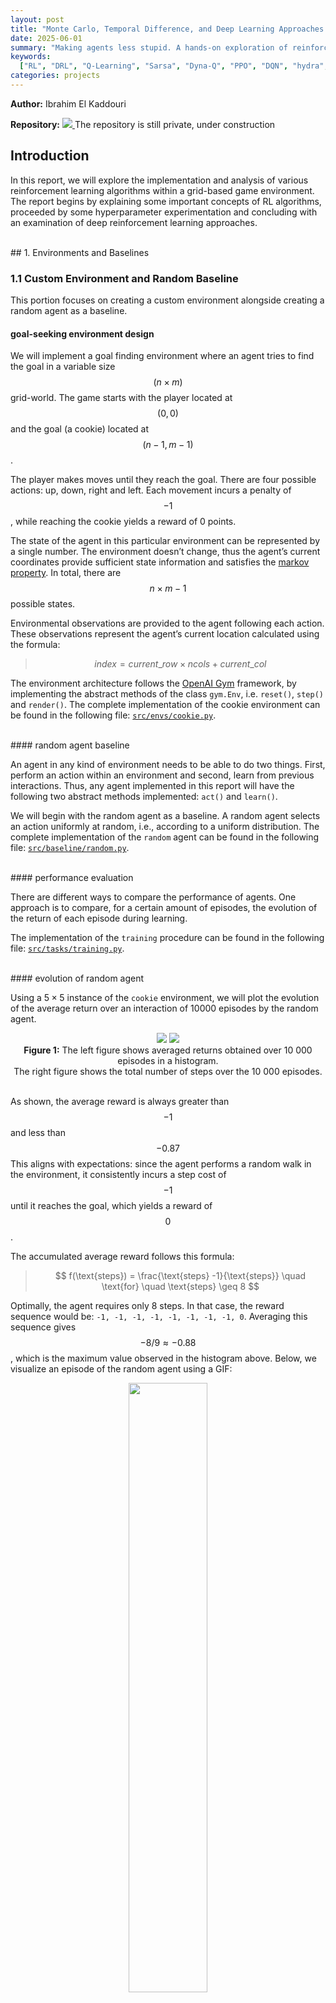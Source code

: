 ```yaml
---
layout: post
title: "Monte Carlo, Temporal Difference, and Deep Learning Approaches in Goal-Seeking Tasks"
date: 2025-06-01
summary: "Making agents less stupid. A hands-on exploration of reinforcement learning that compares classical tabular methods with modern deep learning approaches"
keywords:
  ["RL", "DRL", "Q-Learning", "Sarsa", "Dyna-Q", "PPO", "DQN", "hydra", "gym", "stable-baseline3"]
categories: projects
---
```


<!-- markdownlint-disable MD033 -->
<!-- markdownlint-disable MD045 -->

**Author:** Ibrahim El Kaddouri  

**Repository:** <span class="tooltip">
<a href="https://github.com/IbrahimElk/agents-with-issues">
    <img src="/assets/images//2025-06-01/environments/elf_down.png">
</a>
<span class="tooltip-text"> The repository is still private, under construction </span>
</span>

## Introduction

In this report, we will explore the implementation and analysis of
various reinforcement learning algorithms within a grid-based game
environment. The report begins by explaining some important concepts of
RL algorithms, proceeded by some hyperparameter experimentation and
concluding with an examination of deep reinforcement learning
approaches.

<br>
## 1. Environments and Baselines

### 1.1 Custom Environment and Random Baseline

This portion focuses on creating a custom environment alongside creating
a random agent as a baseline.

#### goal-seeking environment design

We will implement a goal finding environment where an agent tries to
find the goal in a variable size $$(n \times m)$$ grid-world. The game starts
with the player located at $$(0, 0)$$ and the goal (a cookie) located at
$$(n − 1, m − 1)$$.

The player makes moves until they reach the goal. There are four
possible actions: up, down, right and left. Each movement incurs a
penalty of $$-1$$, while reaching the cookie yields a reward of 0 points.

The state of the agent in this particular environment can be represented
by a single number. The environment doesn’t change, thus the agent’s
current coordinates provide sufficient state information and satisfies
the [markov property](http://www.incompleteideas.net/book/ebook/node32.html).
In total, there are $$n \times m − 1$$ possible states.

Environmental observations are provided to the agent following each
action. These observations represent the agent’s current location
calculated using the formula:

> $$index = current\_row \times ncols + current\_col$$

The environment architecture follows the
[OpenAI Gym](https://gymnasium.farama.org/api/env/) framework, by
implementing the abstract methods of the class `gym.Env`, i.e.
`reset()`, `step()` and `render()`. The complete implementation
of the cookie environment can be found in the following file:
[`src/envs/cookie.py`](https://github.com/IbrahimElk/agents-with-issues/blob/main/src/envs/cookie.py).

<br>
#### random agent baseline

An agent in any kind of environment needs to be able to do two things.
First, perform an action within an environment and second, learn
from previous interactions. Thus, any agent implemented in this report
will have the following two abstract methods implemented: `act()` and
`learn()`.

We will begin with the random agent as a baseline. A random
agent selects an action uniformly at random, i.e., according to a
uniform distribution. The complete implementation of the `random` agent
can be found in the following file:
[`src/baseline/random.py`](https://github.com/IbrahimElk/agents-with-issues/blob/main/src/baseline/random.py).

<br>
#### performance evaluation

There are different ways to compare the performance of agents. One
approach is to compare, for a certain amount of episodes,
the evolution of the return of each episode during learning.

The implementation of the `training` procedure can be found in the following file:
[`src/tasks/training.py`](https://github.com/IbrahimElk/agents-with-issues/blob/main/src/tasks/training.py).

<br>
#### evolution of random agent

Using a 5 × 5 instance of the `cookie` environment, we will plot the
evolution of the average return over an interaction of 10000 episodes by
the random agent.

<div style="text-align: center;" id="fig:task1_2-0">
    <div class="image-grid" id="fig:1">
      <img src="/assets/images/2025-06-01/task1_1/histogram.png"/>
      <img src="/assets/images/2025-06-01/task1_1/number_of_steps.png"/>
    </div>
    <figcaption>
    <strong>Figure 1:</strong> The left figure shows averaged returns obtained
    over 10 000 episodes in a histogram.<br> The right figure shows the total
    number of steps over the 10 000 episodes.</figcaption>
</div>
<br>

As shown, the average reward is always greater than $$−1$$ and less than $$−0.87$$
This aligns with expectations: since the agent performs a random walk in the environment,
it consistently incurs a step cost of $$−1$$ until it reaches the goal, which yields
a reward of $$0$$.

The accumulated average reward follows this formula:

> $$ f(\text{steps}) =  \frac{\text{steps} -1}{\text{steps}} \quad \text{for} \quad \text{steps} \geq 8 $$

Optimally, the agent requires only 8 steps. In that case,
the reward sequence would be: `-1, -1, -1, -1, -1, -1, -1, -1, 0`.
Averaging this sequence gives $$−8/9 \approx -0.88$$,
which is the maximum value observed in the histogram above.
Below, we visualize an episode of the random agent using a GIF:

<div style="text-align: center;">
  <img src="/assets/images/2025-06-01/task1_1/episode.gif"
       style="width: 50%; height: auto;">
  <figcaption><strong>Figure 2:</strong>
  All steps in a single episode in the cookie environment</figcaption>
</div>
<br>

### 1.2 Minihack environment and fixed baseline

Consider the four Minihack environments in Figure
<a href="#fig:environments" data-reference-type="ref"
data-reference="fig:environments">3</a>. Movement is restricted to
cardinal directions (north, south, east, west), matching the previously
described cookie environment’s action constraints.

- `EMPTY_ROOM` is a simple goal-finding-like environment, where the goal
  is to reach the downstairs. The agent gets $$−1$$ reward for each step.

- `CLIFF` is based on the cliff-environment by
  [Sutton and Barto](http://www.incompleteideas.net/book/ebook/node65.html#fig:cliff). 
  The reward scheme is $$0$$ when reaching the goal, $$−1$$ for
  each step. Stepping on the lava gives $$−100$$ reward and teleports the
  agent to the initial state, without resetting the episode. The episode
  only ends when the goal is reached or the maximum amount of steps
  is reached

- `ROOM_WITH_LAVA` is a slightly more complicated goal-finding
  environment. The reward scheme is the same as the `CLIFF`.

- `ROOM_WITH_MONSTER` is an environment identical to the `EMPTY_ROOM`,
  but a monster walks around and can attack and kill the agent. The
  reward scheme is the same as the `CLIFF` environment and $$−100$$ for any
  death.

<div class="image-grid" id="fig:environments">
  <img src="/assets/images/2025-06-01/environments/empty_room.png" style="width:50%">
  <img src="/assets/images/2025-06-01/environments/room_with_monster.png" style="width:50%">
  <img src="/assets/images/2025-06-01/environments/cliff.png">
  <img src="/assets/images/2025-06-01/environments/room_with_lava.png">
</div>
<figcaption><strong>Figure 3:</strong> The four MiniHack environments</figcaption>
<br>

The implementation of these environments can be found in the following file:
[`src/envs/rooms.py`](https://github.com/IbrahimElk/agents-with-issues/blob/main/src/envs/rooms.py)

<br>
#### fixed agent baseline

We introduce a new baseline for the four environments: the fixed agent.
This agent always moves down until it can no longer do so, and then proceeds right.
Unlike the random agent, which acts without considering its surroundings,
the fixed agent must account for its current position within the environment.

Importantly, we cannot reuse the same state representation as in the cookie environment,
since one of the four environments includes a moving object. If only the agent’s
position is known, the task becomes partially observed, i.e. it is impossible to
fully understand the current environment from only the current agent position.

Take the `ROOM_WITH_MONSTER` environment as an example.
One possible approach would be to encode the state as a sequence of coordinates,
each representing the position of a moving entity (either the agent or the monster).
However, we opt for a much simpler, though less compact, representation:
the ASCII-based[^1] NetHack view.
The implementation of the fixed agent is available here:
[`src/baseline/fixed.py`](https://github.com/IbrahimElk/agents-with-issues/blob/main/src/baseline/fixed.py).

<br>
#### evolution of fixed agent

In Figure <a href="#fig:fixed-sidebyside" data-reference-type="ref"
data-reference="fig:fixed-sidebyside">4</a>, we visualize the steps
of an episode executed by the fixed agent in the `EMPTY_ROOM` and
`ROOM_WITH_LAVA` environments using GIFs.

<div class="image-grid" id="fig:fixed-sidebyside">
  <img src="/assets/images/2025-06-01/task1_2/fixed_empty_room/episode.gif"
       style="width: 50%;"/>
  <img src="/assets/images/2025-06-01/task1_2/fixed_room_with_lava/episode.gif"/>
  <figcaption><strong>Figure 4:</strong> Fixed agent in two MiniHack environments</figcaption>
</div>
<br>

## 2. Learning Algorithm Implementation and Analysis

### 2.1 Algorithmic Experimentation

This portion focuses on implementing various reinforcement learning
algorithms and conducting comparative analysis across different
environments. Three distinct learning agents have been explored:

- Monte Carlo On-policy

- Temporal Difference On-policy (Sarsa)

- Temporal Difference Off-policy (Q-learning)

All agents utilize $$\epsilon$$-greedy exploration strategies during the learning
phase. The complete implementation of these three agents is located in:
[`src/algorithms`](https://github.com/IbrahimElk/agents-with-issues/blob/main/src/algorithms/).

<br>

<span id="sec:on_policy_vs_off_policy"
label="sec:on_policy_vs_off_policy"></span>

#### on-policy versus off-policy

We will begin by examining the differences between on-policy
and off-policy reinforcement learning methods. An algorithm
is classified as on-policy when the action used for learning
is the same as the action taken during exploration. In contrast,
off-policy algorithms maintain separate target and behavior policies.

To compare the two approaches, we use the `CLIFF` environment to
evaluate the Sarsa and Q-learning algorithms, both employing
$$\epsilon$$-greedy action selection $$(\epsilon = 0.1)$$.
A constant learning rate $$(\alpha = 0.1)$$ is used throughout
the experiment. The complete configuration details are available at
[`src/tasks/config/task2_1.yaml`](https://github.com/IbrahimElk/agents-with-issues/blob/main/src/tasks/config/task2_1.yaml).

The results, shown in Figure <a href="#fig:task2_1-0" data-reference-type="ref"
data-reference="fig:task2_1-0">5</a> and <a href="#fig:task2_1-2"
data-reference-type="ref" data-reference="fig:task2_1-2">7</a>,
reveal that while Q-learning learns the optimal policy values,
its online performance is worse than Sarsa, which instead develops a safer,
more indirect route. We’ll break down the reasons below.

<div style="text-align: center;" id="fig:task2_1-0">
  <img src="/assets/images/2025-06-01/task2_1/on_policy_vs_off_policy/moving_avg_return.png"
       style="width: 50%; height: auto;">
<figcaption>
<strong>Figure 5:</strong> Cliff-walking environment.
Final values: Q-learning = -59, Sarsa = -25.<br>
The curve is smoothed using a 500-episode moving average
</figcaption>
</div>
<br>

Theoretically, the maximum cumulative reward obtainable in a single episode
corresponds to the following trajectory (starting from the bottom-left corner).

<div style="text-align: center;" id="fig:task2_1-1">
  <img src="/assets/images/2025-06-01/task2_1/on_policy_vs_off_policy/ideal.png"
       style="width: 50%; height: auto;">
  <figcaption><strong>Figure 6:</strong> Ideal path yielding maximum cumulative rewards</figcaption>
</div>
<br>

The corresponding reward sequence is `-1, -1, ..., -1, 0`, resulting in a
return of $$-15$$. This is the highest possible return when starting from
the designated starting position. Any deviation from this path, either
through longer trajectories or agent deaths, leads to worse outcomes.

The returns observed during training are shown in Figure
<a href="#fig:task2_1-0" data-reference-type="ref" data-reference="fig:task2_1-0">
5</a>,
smoothed using a moving average. The more negative the return, the more
frequently the agent is falling off the cliff, indicating it's following
a riskier path (since cliff falls only happen when navigating close to the lava).

To illustrate the learned strategies, we visualize the policies of both algorithms:

<div class="image-grid" id="fig:task2_1-2">
<img src="/assets/images/2025-06-01/task2_1/on_policy_vs_off_policy/qlearning/policy.png"/>
<img src="/assets/images/2025-06-01/task2_1/on_policy_vs_off_policy/sarsa/policy.png"/>
</div>
<div style="text-align: center;">
<figcaption>
<strong>Figure 7:</strong> Policy maps.
Arrow direction and length correspond to action probabilities.
Left: Q-learning. Right: Sarsa.
</figcaption>
</div>
<div class="note">
Sarsa uses an epsilon-soft policy, but the small epsilon value makes its effect
invisible in the plot above (e.g., veering into neighboring cells).
</div>
<br>

In conclusion, Q-learning develops values for the optimal strategy,
involving choosing actions along the cliff edge. However,
this approach occasionally results in cliff falls due to $$\epsilon$$-greedy
action selection. Sarsa takes action selection into account and learns
a longer but safer pathway through the upper grid region.
<br>
<br>

<div class="success">
if you decrease epsilon gradually during training, the effect diminishes
and both Sarsa and Q-learning follow the optimal path as indicated in Figure
<a href="#fig:task2_1-0" data-reference-type="ref" data-reference="fig:task2_1-0">
6 </a>, i.e. the target policy of Q-learning.
</div>

<br>
#### monte carlo versus temporal difference analysis

We will highlight the differences between Monte Carlo (MC)
and Temporal Difference (TD) methods using the `CLIFF` environment.
Specifically, we compare First-Visit MC, Every-Visit MC and TD Sarsa.
All three algorithms are on-policy, so we expect them to learn the same
safe path as observed in the previous experiment.

- First-Visit MC averages returns following the first visit to a state-action pair within an episode.

- Every-Visit MC averages returns after every occurrence of that pair in an episode.

For exploration, we use a soft epsilon-greedy policy with
$$\epsilon = 0.4$$ and $$\gamma = 1$$ for all algorithms
and $$\alpha = 0.1$$ for TD. We also average using the
[incremental MC](http://www.incompleteideas.net/book/ebook/node19.html)
method to improve efficiency which is mathematically equivalent to
sample averaging. The complete configuration details are
available at
[`src/tasks/config/task2_1.yaml`](https://github.com/IbrahimElk/agents-with-issues/blob/main/src/tasks/config/task2_1.yaml).


We expect both MC methods to
[converge](http://www.incompleteideas.net/book/ebook/node51.html#fig:MCfirst),
but with higher variance compared to TD. TD, however,
introduces bias due to bootstrapping, whereas MC methods
are (mostly) unbiased. Every-Visit MC does exhibit some
[bias](https://en.wikiversity.org/wiki/Reinforcement_Learning/Monte_Carlo_Policy_Evaluation#Properties:_2).

The increased variance in MC arises from estimating the value
of a state-action pair based on full returns $$G_t$$. The
variance of $$G_t$$ grows with the episode length [^2] and
variability of rewards:

> $$ \operatorname{Var}(G_t) \leq \sum_{k=t+1}^{T} \operatorname{Var}(R_k) $$

In contrast, TD methods update based on the immediate reward $$R_{t+1}$$
and the estimated value of the next state:

> $$ \operatorname{Var}(R_{t+1}) \leq \operatorname{Var}(G_t) \leq \sum_{k=t+1}^{T} \operatorname{Var}(R_k) $$

Let’s consider estimating the value of cell $$(4,1)$$.
The agent explores the environment, accumulates rewards or penalties,
and uses the sampled returns to update the value estimate of this state.

<div style="text-align: center;" id="fig:task2_1-3">
  <img src="/assets/images/2025-06-01/task2_1/mc_vs_td/path.svg"
       style="width: 50%; height: auto;">
</div>
<div style="text-align: center;">
<figcaption>
<strong>Figure 8:</strong> Example trajectories.
The agent starts at green, follows the blue path, and then the orange.
All visited states are updated based on the return from that point forward. For instance,
state (4,1) gets a return of -241 under first-visit principle.
</figcaption>
</div>
<br>

Using MC methods, the return from (4,1) could be anything,
`-100`, `-200`, `-1000`, or even `-15`. Each return gets
**equal weight** in the final estimate. This explains the
high variance in MC methods. TD, on the other hand,
updates using only the immediate reward (between `-100` and `-1`),
resulting in much smaller update variance, especially since
neighbor state values are initialized to 0, and the learning
rate $$\alpha$$ reduces the magnitude further.

We validate this observation by examining the Q-value
history for state $$(4,1)$$ across all three algorithms:
<div class="image-row" id="fig:task2_1-4">
  <img src="/assets/images/2025-06-01/task2_1/mc_vs_td/25k/mc_every_qvalues/qvalues_state_4_1.png"/>
  <img src="/assets/images/2025-06-01/task2_1/mc_vs_td/25k/mc_first_qvalues/qvalues_state_4_1.png"/>
  <img src="/assets/images/2025-06-01/task2_1/mc_vs_td/25k/sarsa_qvalues/qvalues_state_4_1.png"/>
</div>
<div style="text-align: center;">
<figcaption>
<strong>Figure 9:</strong> Q-value evolution over time for state (4,1).
MC methods exhibit much higher variance early on compared to TD Sarsa.
Every-Visit MC (left), First-Visit MC (middle), TD Sarsa (right)
<!-- (Trained for 25,000 episodes with epsilon = 0.1, gamma = 1, alpha = 0.1) -->
</figcaption>
</div>
<br>

Despite the variance, all three algorithms converge toward the suboptimal,
safe policy. This is further confirmed by examining the learned policy maps:

<div class="image-row" id="fig:task2_1-6">
  <img src="/assets/images/2025-06-01/task2_1/mc_vs_td/monte_carlo_first_policy.png"/>
  <img src="/assets/images/2025-06-01/task2_1/mc_vs_td/monte_carlo_every_policy.png"/>
  <img src="/assets/images/2025-06-01/task2_1/mc_vs_td/sarsa_policy.png"/>
</div>
<div style="text-align: center;">
<figcaption>
<strong>Figure 10:</strong>
Final policy maps for First-Visit MC, Every-Visit MC, and TD Sarsa.
</figcaption>
</div>
<br>

Finally, we present the return and steps per episode evolution:

<div class="image-grid" id="fig:task2_1-7">
  <img src="/assets/images/2025-06-01/task2_1/mc_vs_td/mean_with_ci.png"/>
  <img src="/assets/images/2025-06-01/task2_1/mc_vs_td/step_with_ci.png"/>
</div>
<div style="text-align: center;">
<figcaption>
<strong>Figure 11:</strong> Mean returns and steps per episode with confidence intervals
based on 30 runs
</figcaption>
</div>
<br>

As expected, we see more uncertainty in the policies derived from MC methods.
Although all methods eventually converge, TD converges faster in this environment.
Unfortunately, we can’t currently back this claim with theory[^3], there’s still
no formal proof that one method converges faster than the other.
For now, it's an open question.

<br>
#### learning rates analysis

In TD methods, the learning rate $$\alpha$$ controls how much new
information overrides prior estimates. A higher $$\alpha$$ allows
the agent to adapt quickly by placing more weight on recent
rewards and bootstrapped values but can lead to instability.
A lower $$\alpha$$ yields more stable learning but slows down convergence.

In this section, we experiment with different constant learning rates,
within the `ROOM_WITH_LAVA` environment. Comparable results can also
be reproduced in the `CLIFF` environment.
For exploration, we use a soft $$\epsilon$$-greedy policy with $$\epsilon = 0.1$$ 
and $$\gamma = 1$$ for all algorithms, varying $$\alpha$$ over the small set of
$$\{0.001, 0.005, 0.01, 0.1\}$$. Full configuration details are provided in
[`src/tasks/config/task2_1.yaml`](https://github.com/IbrahimElk/agents-with-issues/blob/main/src/tasks/config/task2_1.yaml).

Figure <a href="#fig:task2_1-8"
data-reference-type="ref"
data-reference="fig:task2_1-8">12</a>
illustrates how the learned policies has converged under each setting:

<div style="text-align: center;">
    <div class="image-grid" id="fig:task2_1-8">
      <figure>
        <img src="/assets/images/2025-06-01/task2_1/learning_rates/qlearning_0p001_policy.png"/>
        <figcaption>Learning rate = 0.001</figcaption>
      </figure>
      <figure>
      <img src="/assets/images/2025-06-01/task2_1/learning_rates/qlearning_0p005_policy.png"/>
        <figcaption>Learning rate = 0.005</figcaption>
      </figure>
      <figure>
      <img src="/assets/images/2025-06-01/task2_1/learning_rates/qlearning_0p01_policy.png"/>
        <figcaption>Learning rate = 0.01</figcaption>
      </figure>
      <figure>
      <img src="/assets/images/2025-06-01/task2_1/learning_rates/qlearning_0p1_policy.png"/>
        <figcaption>Learning rate = 0.1</figcaption>
      </figure>
    </div>
</div>
<figcaption>
<strong>Figure 12:</strong> Q-learning policy maps under different learning rates
</figcaption>
<br>

The results align with theoretical expectations.
As shown in Figure <a href="#fig:task2_1-10"
data-reference-type="ref"
data-reference="fig:task2_1-10">12</a>,
smaller $$\alpha$$ values lead to slower convergence,
while larger $$\alpha$$ values yield faster convergence
for the Q-learning algorithm.

<div class="image-grid" id="fig:task2_1-10">
  <img src="/assets/images/2025-06-01/task2_1/learning_rates/moving_avg_return.png"/>
  <img src="/assets/images/2025-06-01/task2_1/learning_rates/num_steps_per_episode.png"/>
</div>
<div style="text-align: center;">
<figcaption>
<strong>Figure 12:</strong> Return (left) and episode length (right) over 5 000 episodes
for different learning rates <br>
(smoothed with a window of episodes).
</figcaption>
</div>
<br>

We also observe that the learning rate affects the agent’s exploration behavior.
As shown in Figure <a href="#fig:task2_1-11" data-reference-type="ref"
data-reference="fig:task2_1-11">13</a>, lower learning rates lead to broader
exploration, while higher rates lead to more exploitative behavior.
This aligns with theory[^3]: a higher $$\alpha$$ accelerates value propagation,
which potentially stabilizes the policy sooner, leaving less time for exploration.

<div style="text-align: center;">
    <div class="image-grid" id="fig:task2_1-11">
      <figure>
        <img src="/assets/images/2025-06-01/task2_1/learning_rates/qlearning_0p001/state_visit_count_no_bg.png"/>
        <figcaption>Learning rate = 0.001</figcaption>
      </figure>
      <figure>
        <img src="/assets/images/2025-06-01/task2_1/learning_rates/qlearning_0p005/state_visit_count_no_bg.png"/>
        <figcaption>Learning rate = 0.005</figcaption>
      </figure>
      <figure>
        <img src="/assets/images/2025-06-01/task2_1/learning_rates/qlearning_0p01/state_visit_count_no_bg.png"/>
        <figcaption>Learning rate = 0.01</figcaption>
      </figure>
      <figure>
        <img src="/assets/images/2025-06-01/task2_1/learning_rates/qlearning_0p1/state_visit_count_no_bg.png"/>
        <figcaption>Learning rate = 0.1</figcaption>
      </figure>
    </div>
</div>
<figcaption>
<strong>Figure 13:</strong> State visitation heatmaps under different learning rates.
</figcaption>

<div class="success">
if the step size α parameter is reduced properly over time,
this approach achieves convergence in any stationary environment toward
the actual action probabilities for each state.
</div>
<br>

<span id="sec:2.2.4" label="sec:different_epsilon"></span>

#### exploration-exploitation trade-off analysis

The $$\epsilon$$-greedy strategy selects a random action with probability $$\epsilon$$,
and follows the current policy otherwise. Setting $$\epsilon$$ too high results in
excessive randomness, preventing the agent from exploiting what it has learned.
Conversely, making $$\epsilon$$ too small limits exploration, possibly trapping the
agent in suboptimal behaviors.

Here, we use a soft $$\epsilon$$-greedy policy with $$\epsilon \in 
\{0.01,0.1,0.2,0.5\}$$. The learning rate $$\alpha$$ is fixed at $$0.1$$ 
and the discount factor $$\gamma$$ is set to $$1$$. Full configuration details
are provided in
[`src/tasks/config/task2_1.yaml`](https://github.com/IbrahimElk/agents-with-issues/blob/main/src/tasks/config/task2_1.yaml).

<div class="image-grid" id="fig:task2_1-12">
  <img src="/assets/images/2025-06-01/task2_1/exploration_rates/moving_avg_return.png"/>
  <img src="/assets/images/2025-06-01/task2_1/exploration_rates/num_steps_per_episode.png"/>
</div>
<div style="text-align: center;">
<figcaption>
<strong>Figure 14:</strong>
Return and episode length for varying exploration rates (ϵ).
</figcaption>
</div>
<br>

Surprisingly, the results show that almost zero exploration $$(\epsilon = 0.01)$$
yields the highest return in the `ROOM_WITH_LAVA` environment. Similar outcomes
were observed in the `CLIFF` environment as well. At first glance, this seems
counterintuitive, but it makes sense given the characteristics of the environment.

Even though the environment allows for variance in the possible returns,
the immediate reward for any given (state, action) pair
is deterministic. There is no reward distribution to sample from. The agent
always receives the same outcome for the same decision.

Additionally, as the agent explores, it accumulates $$-1$$ penalties along
each path, which inherently discourages revisiting those routes. This naturally
drives the agent to favor unexplored (and potentially shorter or safer)
alternatives, without needing random exploration.

In essence, the state space is small and simple enough that pure exploitation is
sufficient to discover the optimal policy. The agent can locally maximize rewards
and still converge to the correct solution, as verified by the empirical results.
Interestingly, higher exploration rates degrade performance slightly, mostly due
to increased chances of randomly stepping into lava. Nonetheless, all policies
eventually converge.

<div style="text-align: center;">
    <div class="image-grid" id="fig:task2_1-13">
      <figure>
        <img src="/assets/images/2025-06-01/task2_1/exploration_rates/sarsa_0p01/episode.gif"/>
        <figcaption>Exploration rate = 0.01</figcaption>
      </figure>
      <figure>
        <img src="/assets/images/2025-06-01/task2_1/exploration_rates/sarsa_0p1/episode.gif"/>
        <figcaption>Exploration rate = 0.1</figcaption>
      </figure>
      <figure>
        <img src="/assets/images/2025-06-01/task2_1/exploration_rates/sarsa_0p2/episode.gif"/>
        <figcaption>Exploration rate = 0.2</figcaption>
      </figure>
      <figure>
        <img src="/assets/images/2025-06-01/task2_1/exploration_rates/sarsa_0p5/episode.gif"/>
        <figcaption>Exploration rate = 0.5</figcaption>
      </figure>
    </div>
</div>
<figcaption>
<strong>Figure 15:</strong>
Sample trajectories from Sarsa with increasing exploration rates (ϵ).
</figcaption>

<div class="note">
If Figure <a href="#fig:task2_1-13" data-reference-type="ref"
data-reference="fig:task2_1-13">15</a> used Q-learning instead of Sarsa,
all policies would converge to the same optimal path regardless of ϵ,
since Q-learning is off-policy
</div>
<br>

<span id="sec:2.2" label="sec:2.2"></span>

### 2.2 Linear Exploration Rate

In the previous
<a href="#exploration-exploitation-trade-off-analysis">section</a>,
we experimented with different constant $$\epsilon$$ values.
Here, we instead use a linearly decreasing exploration schedule,
where $$\epsilon$$ progressively decays over the course of training.
The goal is to start with broad exploration and gradually shift toward
exploitation by reducing random action selection after each episode.

As noted earlier in the
<a href="#on-policy-versus-off-policy">on-policy vs. off-policy section</a>,
both Sarsa and Q-learning converge to the same policy when
$$\epsilon$$ decreases over time. This section
provides experimental evidence of that convergence.

We set the learning rate $$\alpha$$ to $$0.1$$ and use a linear decay
of $$\epsilon$$ from $$0.01$$ to $$0$$ over 500 episodes. The discount
factor remains at $$\gamma = 1$$. We evaluate the trained agent at
various checkpoints to observe the evolution of the target policy.
Full configuration details are available in
[`src/tasks/config/task2_2.yaml`](https://github.com/IbrahimElk/agents-with-issues/blob/main/src/tasks/config/task2_2.yaml).

<div style="text-align: center;">
    <div class="image-grid" id="different_learning_rates_policy">
        <img src="/assets/images/2025-06-01/task2_2/exp0/qlearning_policy.png"/>
        <img src="/assets/images/2025-06-01/task2_2/exp0/sarsa_policy.png"/>
        <img src="/assets/images/2025-06-01/task2_2/exp0/qlearning/episode.gif"/>
        <img src="/assets/images/2025-06-01/task2_2/exp0/sarsa/episode.gif"/>
        <span class="caption">After 50 episodes</span>
        <img src="/assets/images/2025-06-01/task2_2/exp1/qlearning_policy.png"/>
        <img src="/assets/images/2025-06-01/task2_2/exp1/sarsa_policy.png"/>
        <img src="/assets/images/2025-06-01/task2_2/exp1/qlearning/episode.gif"/>
        <img src="/assets/images/2025-06-01/task2_2/exp1/sarsa/episode.gif"/>
        <span class="caption">After 100 episodes</span>
        <img src="/assets/images/2025-06-01/task2_2/exp2/qlearning_policy.png"/>
        <img src="/assets/images/2025-06-01/task2_2/exp2/sarsa_policy.png"/>
        <img src="/assets/images/2025-06-01/task2_2/exp2/qlearning/episode.gif"/>
        <img src="/assets/images/2025-06-01/task2_2/exp2/sarsa/episode.gif"/>
        <span class="caption">After 200 episodes</span>
        <img src="/assets/images/2025-06-01/task2_2/exp3/qlearning_policy.png"/>
        <img src="/assets/images/2025-06-01/task2_2/exp3/sarsa_policy.png"/>
        <img src="/assets/images/2025-06-01/task2_2/exp3/qlearning/episode.gif"/>
        <img src="/assets/images/2025-06-01/task2_2/exp3/sarsa/episode.gif"/>
        <span class="caption">After 300 episodes</span>
        <img src="/assets/images/2025-06-01/task2_2/exp4/qlearning_policy.png"/>
        <img src="/assets/images/2025-06-01/task2_2/exp4/sarsa_policy.png"/>
        <img src="/assets/images/2025-06-01/task2_2/exp4/qlearning/episode.gif"/>
        <img src="/assets/images/2025-06-01/task2_2/exp4/sarsa/episode.gif"/>
        <span class="caption">After 400 episodes</span>
        <img src="/assets/images/2025-06-01/task2_2/exp5/qlearning_policy.png"/>
        <img src="/assets/images/2025-06-01/task2_2/exp5/sarsa_policy.png"/>
        <img src="/assets/images/2025-06-01/task2_2/exp5/qlearning/episode.gif"/>
        <img src="/assets/images/2025-06-01/task2_2/exp5/sarsa/episode.gif"/>
        <span class="caption">After 500 episodes</span>
    </div>
</div>
<figcaption>
<strong>Figure 16:</strong>
Target policies over training and episode rollouts over training.
Left: Q-learning. Right: Sarsa.<br>
Each row corresponds to evaluations after some amount of episodes.
</figcaption>
<br>

Note that Q-learning evaluates using a greedy policy,
while Sarsa still follows an $$\epsilon$$-greedy policy
during evaluation (unless $$\epsilon$$ has decayed to 0).

From these experiments, we confirm that both Sarsa and Q-learning converge
to the same optimal policy when exploration is linearly decayed.
This confirms our theoretical expectations from earlier sections.
<br>

<div class="note">
There's a significant difference between training Sarsa with an exploration rate
of 0.01 versus a completely zero rate. With a fixed ϵ = 0.01, Sarsa will converge
to the same policy as Q-learning, but it still retains a small chance of selecting
a random action. In contrast, with linear decay to ϵ = 0, no random actions are
taken once the schedule hits zero, making the behavior fully greedy.
</div>
<br>

The complete implementation of the scheduling mechanism can be found in
the following file: [`src/schedule.py`](https://github.com/IbrahimElk/agents-with-issues/blob/main/src/schedule.py).

<br>
### 2.3 Planning and Learning

A [model](http://www.incompleteideas.net/book/ebook/node95.html)
of the environment refers to any mechanism an agent can use
to predict how the environment will respond to its actions. Given a
state and an action, a model outputs the predicted next state and
corresponding reward. The
[Dyna-Q](http://www.incompleteideas.net/book/ebook/node96.html#fig:dyna-alg)
implementation uses a table-based model under deterministic assumptions,
when queried with previously seen state-action pairs, it simply returns
the last observed next state and reward.

We will compare the performance of the Dyna-Q agent and the Q-learning
agent in two of the four Minihack environments. For exploration, we use a
soft epsilon-greedy policy with a constant $$\epsilon = 0.1$$, $$\gamma = 1$$
and $$\alpha=0.01$$. The number of planning steps is varied across $$\{0, 5, 20, 50\}$$.
Full configuration details are available in
[`src/tasks/config/task2_3.yaml`](https://github.com/IbrahimElk/agents-with-issues/blob/main/src/tasks/config/task2_3.yaml).

<div style="text-align: center;">
    <div class="image-grid" id="fig:task2_3-0">
      <figure>
        <img src="/assets/images/2025-06-01/task2_3/cliff/qlearning_policy.png"/>
        <figcaption>0 planning steps</figcaption>
      </figure>
      <figure>
        <img src="/assets/images/2025-06-01/task2_3/cliff/dyna_qlearning_5_policy.png"/>
        <figcaption>5 planning steps</figcaption>
      </figure>
      <figure>
        <img src="/assets/images/2025-06-01/task2_3/cliff/dyna_qlearning_20_policy.png"/>
        <figcaption>20 planning steps</figcaption>
      </figure>
      <figure>
        <img src="/assets/images/2025-06-01/task2_3/cliff/dyna_qlearning_50_policy.png"/>
        <figcaption>50 planning steps</figcaption>
      </figure>
    </div>
<figcaption>
<strong>Figure 18: </strong>
Learned policies on the cliff environment under different planning step counts
</figcaption>
</div>
<br>

Even though all agents eventually reach optimal performance,
Dyna-Q with 50 planning steps produces the cleanest, most symmetric policy.
It correctly identifies that all paths that are functionally equivalent.
Even with just 5 planning steps, Dyna-Q outperforms standard Q-learning
by reducing unnecessary wall-directed actions in the outer regions.

<div style="text-align: center;">
    <div class="image-grid" id="fig:task2_3-1">
      <figure>
        <img src="/assets/images/2025-06-01/task2_3/room_with_lava/qlearning_policy.png"/>
        <figcaption>0 planning steps</figcaption>
      </figure>
      <figure>
        <img src="/assets/images/2025-06-01/task2_3/room_with_lava/dyna_qlearning_5_policy.png"/>
        <figcaption>5 planning steps</figcaption>
      </figure>
      <figure>
        <img src="/assets/images/2025-06-01/task2_3/room_with_lava/dyna_qlearning_20_policy.png"/>
        <figcaption>20 planning steps</figcaption>
      </figure>
      <figure>
        <img src="/assets/images/2025-06-01/task2_3/room_with_lava/dyna_qlearning_50_policy.png"/>
        <figcaption>50 planning steps</figcaption>
      </figure>
    </div>
<figcaption>
<strong>Figure 19:</strong>
Learned policies on the room with lava environment
under different planning step counts.
</figcaption>
</div>
<br>

Figure <a href="#fig:task2_3-2" data-reference-type="ref" data-reference="fig:task2_3-2">20</a>
shows that planning agents converge faster than their non-planning
counterparts. The agent with 50 planning steps has the fastest convergence.
This is exactly what we [expect](http://www.incompleteideas.net/book/ebook/node96.html#fig:dyna-results).
We expect that more planning would mean faster learning, where the agent with
50 steps would be the fastest.

<div class="image-grid" id="fig:task2_3-2">
  <img src="/assets/images/2025-06-01/task2_3/cliff/moving_avg_return.png"/>
  <img src="/assets/images/2025-06-01/task2_3/room_with_lava/moving_avg_return.png"/>
  <img src="/assets/images/2025-06-01/task2_3/cliff/num_steps_per_episode.png"/>
  <img src="/assets/images/2025-06-01/task2_3/room_with_lava/num_steps_per_episode.png"/>
</div>
<figcaption>
<strong>Figure 20:</strong> Smoothed returns over episodes in cliff (left)
and room with lava (right). Planning has a noticeably greater impact on
convergence speed.
</figcaption>
<br>

The superior performance of Dyna-Q in these tasks follows from the deterministic 
nature of the environments. If transitions and rewards are deterministic, then once
the agent has experienced a state–action pair $$(s,a)$$ it can store the single
observed next state and reward and use that stored tuple as a **perfect model** of
the environment.

Each real interaction therefore yields not only one model-free
Q-update but also many additional updates produced by repeatedly 'imagining' the
same transition during planning. These extra updates accelerate value propagation and
explain why agents with more planning steps converge faster in these deterministic
settings.

This does not mean planning becomes useless in stochastic environments, it
just means the sample model must also account for stochasticity. Instead of always
returning the last observed next state and reward, the model should represent or sample
from the observed variability so that planning reflects the true uncertainty in the
environment.

<div class="note">
Dyna-Q may not perform as well in the evnironment where a monster is present, because
the sample model has to account for enemy behavior, which can be non-deterministic.
</div>

## 3. Deep Reinforcement Learning (DRL)

In this section, we implement deep reinforcement learning agents in
two environments: `EMPTY_ROOM` and `ROOM_WITH_MULTIPLE_MONSTERS`. The
second environment extends the first by introducing multiple randomly
spawning enemies, increasing the complexity and introducing stochasticity.

To handle this added challenge, we use two algorithms from the
`stable_baselines3` library: DQN (Deep Q-Network), which applies
deep Q-learning, and PPO (Proximal Policy Optimization), which follows
the actor-critic framework. Despite transitioning to deep models, we
continue using an ASCII-based representation of the environment as the input state.

Since deep models require fixed-size input vectors, we convert the
2D ASCII map into a one-dimensional 64-dimensional embedding using
a Convolutional Neural Network (CNN).

The CNN architecture consists of three convolutional layers with kernel
sizes of $$(3,3)$$, ReLU activations and padding to preserve spatial dimensions.
The output is then flattened and passed through a fully connected layer,
which outputs the 64-dimensional feature vector used as input to the
reinforcement learning algorithm. The implementation of this feature
extractor is available at
[`src/algorithms/cnn.py`](https://github.com/IbrahimElk/agents-with-issues/blob/main/src/algorithms/cnn.py).

### hyperparameter configuration

For training, we used a learning rate of 0.0001 for DQN and 0.0003 for PPO.
We used a discount factor $$(\gamma)$$ of 0.99 for both algorithms. For PPO,
we also added a small entropy bonus of 0.01 to encourage exploration. The
exact hyperparameters can be found in
[`src/tasks/config/task3_1.yaml`](https://github.com/IbrahimElk/agents-with-issues/blob/main/src/tasks/config/task3_1.yaml).

### performance evaluation

Figure <a href="#fig:task3_1-0" data-reference-type="ref"
data-reference="fig:task3_1-0">21</a> shows that PPO trains
significantly faster and more stably than DQN. In the `EMPTY_ROOM`
environment, PPO converges in roughly 250 000 steps, while
DQN requires nearly 750 000!

The number of training steps required can partly be attributed to
the high-dimensional state representation processed by the CNN.
If a more compact, handcrafted representation were used instead,
a simpler model with fewer parameters could possibly converge much faster.

The variance observed in DQN, in contrast to PPO, can also be explained by the deadly
triad: the combination of function approximation, bootstrapping, and off-policy
learning. This combination is a known source of instability and potential divergence.
PPO, being an on-policy algorithm, does not suffer from these particular issues,
leading to more stable learning.

The gap is even more pronounced in the `ROOM_WITH_MULTIPLE_MONSTERS`
environment, PPO still converges within 250 000 steps, but DQN needs
nearly 2 million steps.

<div style="text-align: center;">
    <div class="image-grid" id="fig:task3_1-0">
        <img src="/assets/images/2025-06-01/task3_1/reward_ci_dqn_vs_ppo_empty.png"/>
        <img src="/assets/images/2025-06-01/task3_1/reward_ci_dqn_vs_ppo_monsters.png"/>
        <img src="/assets/images/2025-06-01/task3_1/length_ci_dqn_vs_ppo_monsters.png"/>
        <img src="/assets/images/2025-06-01/task3_1/length_ci_dqn_vs_ppo_empty.png"/>
    </div>
</div>
<figcaption>
<strong>Figure 21:</strong>
Mean returns and episode lengths with 95% confidence intervals, averaged over 3 runs.
In the empty room environment, both PPO and DQN converge to similar final episode
lengths, averaging slightly above 8 steps. However, in the more challenging
room with multiple monsters environment, PPO maintains a lower average episode length
of around 12, while DQN episodes are longer, averaging closer to 15 steps.
In terms of accumulated reward, PPO performs better in room with multiple monsters,
PPO achieves an average return of approximately -12 compared to DQN's -15. In empty
room, both algorithms perform similarly, with average returns hovering around -8.
</figcaption>
<br>

Despite both DQN and PPO eventually learning near-optimal policies, behavior differs:
DQN only eliminated the monster closest to the start position and then heads
straight to the goal, avoiding other enemies. PPO, in contrast, clears out all
monsters along the way before proceeding to the goal.

Figure <a href="#fig:task3_1-1" data-reference-type="ref"
data-reference="fig:task3_1-1">22</a> illustrates full episodes
in both environments for each agent.

<div style="text-align: center;">
    <div class="image-grid" id="fig:task3_1-1">
      <figure>
        <img src="/assets/images/2025-06-01/task3_1/empty_room/dqn/episode.gif"/>
        <figcaption>DQN</figcaption>
      </figure>
      <figure>
        <img src="/assets/images/2025-06-01/task3_1/room_with_multiple_monsters/dqn/episode.gif"/>
        <figcaption>DQN</figcaption>
      </figure>
      <figure>
        <img src="/assets/images/2025-06-01/task3_1/empty_room/ppo/episode.gif"/>
        <figcaption>PPO</figcaption>
      </figure>
      <figure>
        <img src="/assets/images/2025-06-01/task3_1/room_with_multiple_monsters/ppo/episode.gif"/>
        <figcaption>PPO</figcaption>
      </figure>
    </div>
</div>
<figcaption>
<strong>Figure 22:</strong> Rollout visualizations for PPO (on-policy) and DQN (off-policy).
</figcaption>
<br>

### Tabular-Q vs DQN

1. Convergence Speed:
Tabular methods converge much faster due to the limited, discrete state space
in grid-based environments. They typically require only hundreds of thousands
of steps, while DRL methods possibly need millions.

2. Generalization:
Tabular Q-learning memorizes state-action pairs and lacks generalization.
It fails on slightly altered environments (e.g., grid size changes).
In contrast, DRL models (especially CNN-based ones) can generalize better
across similar but unseen states. For instance, a model trained on a $$5 \times 5$$
grid might still operate reasonably on a $$6 \times 6$$ one,
something tabular Q cannot do.

3. Convergence Guarantees:
Under certain assumptions, tabular methods guarantee convergence to the
optimal policy. DRL methods do not, they may converge to suboptimal or
unstable policies depending on architecture, hyperparameters and randomness.

## References

[^1]: [NetHack guidebook](https://www.nethack.org/v363/Guidebook.html)

[^2]: [Variance of sum of correlated variables](https://en.wikipedia.org/wiki/Variance#Sum_of_correlated_variables)

[^3]: [Sutton and Barto](http://incompleteideas.net/book/the-book-2nd.html)
